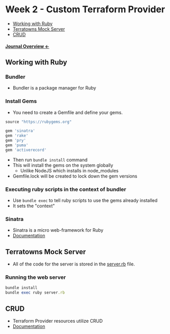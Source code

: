 # Week 2 - Custom Terraform Provider

- [Working with Ruby](#working-with-ruby)
- [Terratowns Mock Server](#terratowns-mock-server)
- [CRUD](#crud)

#### **[Journal Overview ←](./../README.md#weekly-journals)**

## Working with Ruby

### Bundler
- Bundler is a package manager for Ruby

### Install Gems
- You need to create a Gemfile and define your gems.

```rb
source "https://rubygems.org"

gem 'sinatra'
gem 'rake'
gem 'pry'
gem 'puma'
gem 'activerecord'
```

- Then run `bundle install` command
- This will install the gems on the system globally
  - Unlike NodeJS which installs in node_modules
- Gemfile.lock will be created to lock down the gem versions

### Executing ruby scripts in the context of bundler
- Use `bundle exec` to tell ruby scripts to use the gems already installed
- It sets the "context"

### Sinatra
- Sinatra is a micro web-framework for Ruby
- [Documentation](https://sinatrarb.com/)

## Terratowns Mock Server
- All of the code for the server is stored in the [server.rb](./../terratowns_mock_server/server.rb) file.

### Running the web server

```rb
bundle install
bundle exec ruby server.rb
```

## CRUD
- Terraform Provider resources utilize CRUD 
- [Documentation](https://en.wikipedia.org/wiki/Create,_read,_update_and_delete)